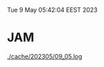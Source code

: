 Tue  9 May 05:42:04 EEST 2023
# JAM
<a href='./cache/202305/09_05.log'>./cache/202305/09_05.log</a>
